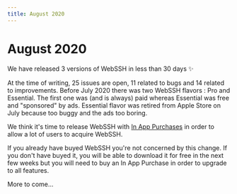 ```yaml
---
title: August 2020
---
```


# August 2020
We have released 3 versions of WebSSH in less than 30 days :sparkles:

At the time of writing, 25 issues are open, 11 related to bugs and 14 related to improvements.
Before July 2020 there was two WebSSH flavors : Pro and Essential. The first one was (and is always) paid whereas Essential was free and "sponsored" by ads. Essential flavor was retired from Apple Store on July because too buggy and the ads too boring.

We think it's time to release WebSSH with [In App Purchases](https://github.com/isontheline/pro.webssh.net/issues/23) in order to allow a lot of users to acquire WebSSH.

If you already have buyed WebSSH you're not concerned by this change. If you don't have buyed it, you will be able to download it for free in the next few weeks but you will need to buy an In App Purchase in order to upgrade to all features.

More to come...